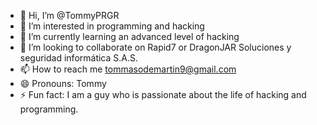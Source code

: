 - 👋 Hi, I’m @TommyPRGR
- 👀 I’m interested in programming and hacking
- 🌱 I’m currently learning an advanced level of hacking
- 💞️ I’m looking to collaborate on Rapid7 or DragonJAR Soluciones y seguridad informática S.A.S.
- 📫 How to reach me tommasodemartin9@gmail.com
- 😄 Pronouns: Tommy
- ⚡ Fun fact: I am a guy who is passionate about the life of hacking and programming.

<!---
TommyPRGR/TommyPRGR is a ✨ special ✨ repository because its `README.md` (this file) appears on your GitHub profile.
You can click the Preview link to take a look at your changes.
--->
